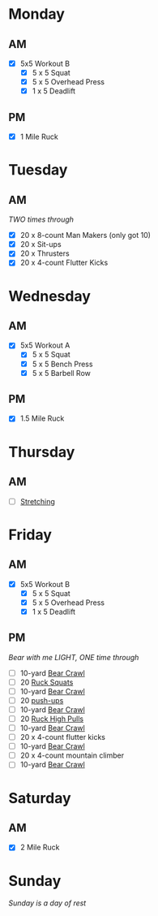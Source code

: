 # Monday

## AM

- [x] 5x5 Workout B
  - [x] 5 x 5 Squat
  - [x] 5 x 5 Overhead Press
  - [x] 1 x 5 Deadlift

## PM

- [x] 1 Mile Ruck

# Tuesday

## AM

*TWO times through*
- [x] 20 x 8-count Man Makers (only got 10)
- [x] 20 x Sit-ups
- [x] 20 x Thrusters
- [x] 20 x 4-count Flutter Kicks

# Wednesday

## AM
- [x] 5x5 Workout A
  - [x] 5 x 5 Squat
  - [x] 5 x 5 Bench Press
  - [x] 5 x 5 Barbell Row

## PM
- [x] 1.5 Mile Ruck

# Thursday

## AM
- [ ] [Stretching](https://www.youtube.com/watch?v=7h_Pn7NyJ0k)


# Friday

## AM
- [x] 5x5 Workout B
  - [x] 5 x 5 Squat
  - [x] 5 x 5 Overhead Press
  - [x] 1 x 5 Deadlift

## PM
*Bear with me LIGHT, ONE time through*
- [ ] 10-yard [Bear Crawl](http://goruck.go2cloud.org/SH2ZK)
- [ ] 20 [Ruck Squats](http://goruck.go2cloud.org/SH2ZK)
- [ ] 10-yard [Bear Crawl](http://goruck.go2cloud.org/SH2ZK)
- [ ] 20 [push-ups](http://goruck.go2cloud.org/SH2ZK)
- [ ] 10-yard [Bear Crawl](http://goruck.go2cloud.org/SH2ZK)
- [ ] 20 [Ruck High Pulls](http://goruck.go2cloud.org/SH2ZK)
- [ ] 10-yard [Bear Crawl](http://goruck.go2cloud.org/SH2ZK)
- [ ] 20 x 4-count flutter kicks
- [ ] 10-yard [Bear Crawl](http://goruck.go2cloud.org/SH2ZK)
- [ ] 20 x 4-count mountain climber
- [ ] 10-yard [Bear Crawl](http://goruck.go2cloud.org/SH2ZK)

# Saturday

## AM
- [x] 2 Mile Ruck

# Sunday

*Sunday is a day of rest*
